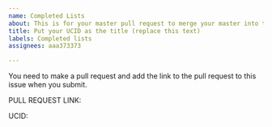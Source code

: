 ```yaml
---
name: Completed Lists
about: This is for your master pull request to merge your master into this repo.
title: Put your UCID as the title (replace this text)
labels: Completed lists
assignees: aaa373373

---
```


You need to make a pull request and add the link to the pull request to this issue when you submit.  

PULL REQUEST LINK:

UCID:
